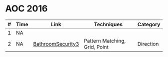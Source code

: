 # AOC 2016

| #  | Time     | Link                  | Techniques              | Category                     |
|----|----------|-----------------------|-------------------------|------------------------------|
| 1  | NA |  |  |  |
| 2  | NA | [BathroomSecurity3](./src/main/java/info/jab/aoc/day2/BathroomSecurity3.java) | Pattern Matching, Grid, Point | Direction |
